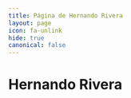 ```yaml
---
title: Página de Hernando Rivera
layout: page
icon: fa-unlink
hide: true
canonical: false
---
```


# Hernando Rivera


